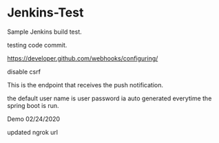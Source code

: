 # Jenkins-Test

Sample Jenkins build test.

testing code commit.

https://developer.github.com/webhooks/configuring/

disable csrf

This is the endpoint that receives the push notification.

the default user name is user
password ia auto generated everytime the spring boot is run.

Demo 02/24/2020

updated ngrok url
